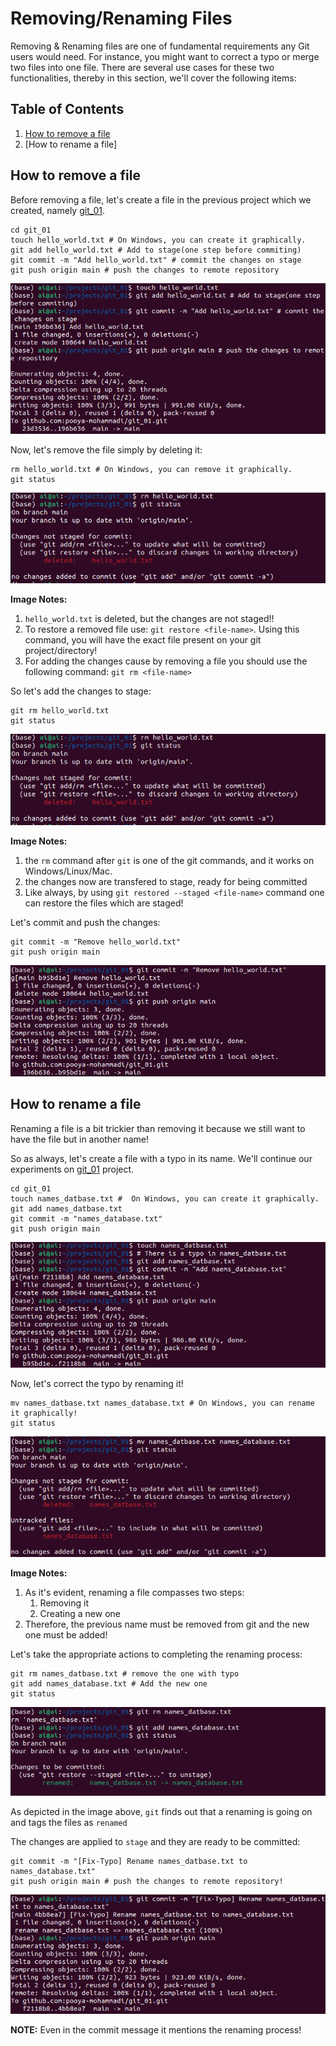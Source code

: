 # Removing/Renaming Files

Removing & Renaming files are one of fundamental requirements any Git users would need.
For instance, you might want to correct a typo or merge two files into one file. 
There are several use cases for these two functionalities, thereby in this section, we'll cover the following items:

## Table of Contents
1. [How to remove a file](#how-to-remove-a-file)
2. [How to rename a file]


## How to remove a file

Before removing a file, let's create a file in the previous project which we created, namely [git_01](https://github.com/pooya-mohammadi/git_01/).

```commandline
cd git_01
touch hello_world.txt # On Windows, you can create it graphically.
git add hello_world.txt # Add to stage(one step before commiting)
git commit -m "Add hello_world.txt" # commit the changes on stage
git push origin main # push the changes to remote repository
```
![img_2.png](images/remove-rename-files/add_hello_world.png)

Now, let's remove the file simply by deleting it:
```commandline
rm hello_world.txt # On Windows, you can remove it graphically.
git status
```

![img_2.png](images/remove-rename-files/rm_file.png)

**Image Notes:**
1. `hello_world.txt` is deleted, but the changes are not staged!!
2. To restore a removed file use: `git restore <file-name>`. Using this command, you will have the exact file present on your git project/directory!
3. For adding the changes cause by removing a file you should use the following command: `git rm <file-name>`

So let's add the changes to stage:
```commandline
git rm hello_world.txt 
git status
```
![img_2.png](images/remove-rename-files/rm_file.png)

**Image Notes:** 
1. the `rm` command after `git` is one of the git commands, and it works on Windows/Linux/Mac.
2. the changes now are transfered to stage, ready for being committed
3. Like always, by using `git restored --staged <file-name>` command one can restore the files which are staged!

Let's commit and push the changes:
```commandline
git commit -m "Remove hello_world.txt"
git push origin main
```

![img_2.png](images/remove-rename-files/push_rm.png)

## How to rename a file

Renaming a file is a bit trickier than removing it because we still want to have the file but in another name!

So as always, let's create a file with a typo in its name. We'll continue our experiments on [git_01](https://github.com/pooya-mohammadi/git_01/) project.


```commandline
cd git_01
touch names_datbase.txt #  On Windows, you can create it graphically.
git add names_datbase.txt
git commit -m "names_database.txt"
git push origin main
```
![img_2.png](images/remove-rename-files/rename-add-file.png)

Now, let's correct the typo by renaming it!

```commandline
mv names_datbase.txt names_database.txt # On Windows, you can rename it graphically!
git status
```

![img_2.png](images/remove-rename-files/rename_file.png)

**Image Notes:**
1. As it's evident, renaming a file compasses two steps:
   1. Removing it
   2. Creating a new one
2. Therefore, the previous name must be removed from git and the new one must be added!

Let's take the appropriate actions to completing the renaming process:
```commandline
git rm names_datbase.txt # remove the one with typo
git add names_database.txt # Add the new one
git status
```

![img_2.png](images/remove-rename-files/rm-add-file.png)

As depicted in the image above, `git` finds out that a renaming is going on and tags the files as `renamed` 

The changes are applied to `stage` and they are ready to be committed:
```commandline
git commit -m "[Fix-Typo] Rename names_datbase.txt to names_database.txt"
git push origin main # push the changes to remote repository!
```
![img_2.png](images/remove-rename-files/commit-rename.png)

**NOTE:** Even in the commit message it mentions the renaming process!

